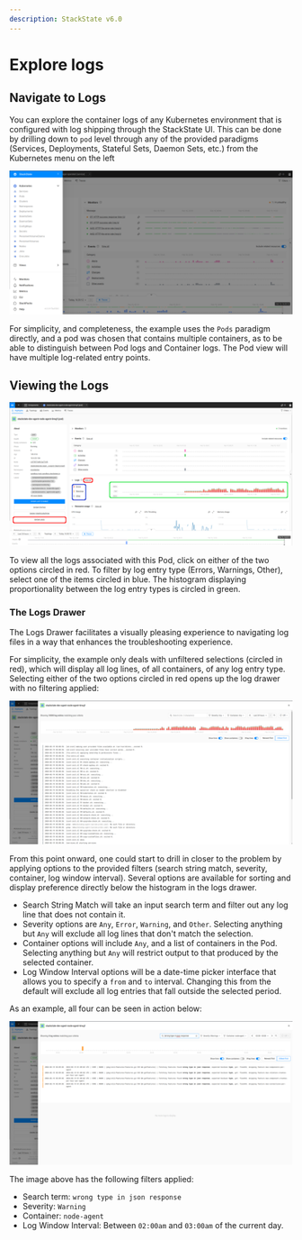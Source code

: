 ```yaml
---
description: StackState v6.0
---
```


# Explore logs

## Navigate to Logs

You can explore the container logs of any Kubernetes environment that is configured with log shipping through the StackState UI.
This can be done by drilling down to `pod` level through any of the provided paradigms (Services, Deployments, Stateful Sets, Daemon Sets, etc.) from the Kubernetes menu on the left

![Kubernetes Paradigms Menu](../../.gitbook/assets/k8s/k8s-menu.png)

For simplicity, and completeness, the example uses the `Pods` paradigm directly, and a pod was chosen that contains multiple containers, as to be able to distinguish between Pod logs and Container logs.  The Pod view will have multiple log-related entry points.

## Viewing the Logs

![Kubernetes Pod View](../../.gitbook/assets/k8s/k8s-pod-view-node-agent.png)

To view all the logs associated with this Pod, click on either of the two options circled in red.  To filter by log entry type (Errors, Warnings, Other), select one of the items circled in blue.  The histogram displaying proportionality between the log entry types is circled in green.

### The Logs Drawer

The Logs Drawer facilitates a visually pleasing experience to navigating log files in a way that enhances the troubleshooting experience.

For simplicity, the example only deals with unfiltered selections (circled in red), which will display all log lines, of all containers, of any log entry type.  Selecting either of the two options circled in red opens up the log drawer with no filtering applied:

![Kubernetes Log View No Filters](../../.gitbook/assets/k8s/k8s-pod-view-log-drawer-no-filter.png)

From this point onward, one could start to drill in closer to the problem by applying options to the provided filters (search string match, severity, container, log window interval).  Several options are available for sorting and display preference directly below the histogram in the logs drawer.

* Search String Match will take an input search term and filter out any log line that does not contain it.
* Severity options are `Any`, `Error`, `Warning`, and `Other`. Selecting anything but `Any` will exclude all log lines that don't match the selection.
* Container options will include `Any`, and a list of containers in the Pod.  Selecting anything but `Any` will restrict output to that produced by the selected container.
* Log Window Interval options will be a date-time picker interface that allows you to specify a `from` and `to` interval.  Changing this from the default will exclude all log entries that fall outside the selected period. 

As an example, all four can be seen in action below:

![Kubernetes Log View With Filters](../../.gitbook/assets/k8s/k8s-pod-view-log-drawer-with-filters.png)

The image above has the following filters applied:

* Search term: `wrong type in json response`
* Severity: `Warning`
* Container: `node-agent`
* Log Window Interval: Between `02:00am` and `03:00am` of the current day.